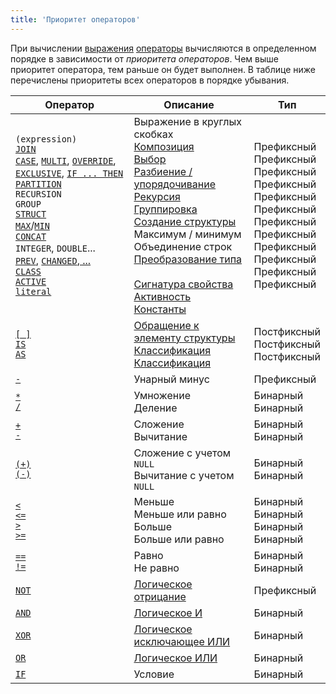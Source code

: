 ```yaml
---
title: 'Приоритет операторов'
---
```


При вычислении [выражения](Expression.md) [операторы](Operators.md) вычисляются в определенном порядке в зависимости от *приоритета операторов*. Чем выше приоритет оператора, тем раньше он будет выполнен. В таблице ниже перечислены приоритеты всех операторов в порядке убывания.

|Оператор|Описание|Тип|
|---|---|---|
|`(expression)`<br/>[`JOIN`](JOIN_operator.md)<br/>[`CASE`](CASE_operator.md), [`MULTI`](MULTI_operator.md), [`OVERRIDE`](OVERRIDE_operator.md), [`EXCLUSIVE`](EXCLUSIVE_operator.md), [`IF ... THEN`](IF_..._THEN_operator.md)<br/>[`PARTITION`](PARTITION_operator.md)<br/>`RECURSION`<br/>`GROUP`<br/>[`STRUCT`](STRUCT_operator.md)<br/>[`MAX`](MAX_operator.md)/[`MIN`](MIN_operator.md)<br/>[`CONCAT`](CONCAT_operator.md)<br/>`INTEGER`, `DOUBLE`...<br/>[`PREV`](PREV_operator.md), [`CHANGED`, ...](Change_operators.md)<br/>[`CLASS`](Property_signature_CLASS_.md)<br/>[`ACTIVE`](ACTIVE_TAB_operator.md)<br/>[`literal`](Literals.md)|Выражение в круглых скобках<br/>[Композиция](Composition_JOIN_.md)<br/>[Выбор](Selection_CASE_IF_MULTI_OVERRIDE_EXCLUSIVE_.md)<br/>[Разбиение / упорядочивание](Partitioning_sorting_PARTITION_..._ORDER_.md)<br/>[Рекурсия](Recursion_RECURSION_.md)<br/>[Группировка](Grouping_GROUP_.md)<br/>[Создание структуры](Structure_operations_STRUCT_.md)<br/>Максимум / минимум<br/>Объединение строк<br/>[Преобразование типа](Type_conversion.md)<br/> <br/>[Сигнатура свойства](Property_signature_CLASS_.md)<br/>[Активность](Activity_ACTIVE_.md)<br/> [Константы](Constant.md)| <br/>Префиксный<br/>Префиксный<br/>Префиксный<br/>Префиксный<br/>Префиксный<br/>Префиксный<br/>Префиксный<br/>Префиксный<br/>Префиксный<br/>Префиксный<br/>Префиксный<br/>Префиксный<br/><br/>|
|[`[ ]`](Operator_.md)<br/>[`IS`](IS_AS_operators.md)<br/>[`AS`](IS_AS_operators.md)|[Обращение к элементу структуры](Structure_operations_STRUCT_.md)<br/>[Классификация](Classification_IS_AS_.md)<br/>[Классификация](Classification_IS_AS_.md)|Постфиксный<br/>Постфиксный<br/>Постфиксный|
|[`-`](Arithmetic_operators.md)|Унарный минус|Префиксный|
|[`*`](Arithmetic_operators.md)<br/>[`/`](Arithmetic_operators.md)|Умножение<br/>Деление|Бинарный<br/>Бинарный|
|[`+`](Arithmetic_operators.md)<br/>[`-`](Arithmetic_operators.md)|Сложение<br/>Вычитание|Бинарный<br/>Бинарный|
|[`(+)`](Arithmetic_operators.md)<br/>[`(-)`](Arithmetic_operators.md)|Сложение с учетом `NULL`<br/>Вычитание с учетом `NULL`|Бинарный<br/>Бинарный|
|[`<`](Comparison_operators.md)<br/>[`<=`](Comparison_operators.md)<br/>[`>`](Comparison_operators.md)<br/>[`>=`](Comparison_operators.md)|Меньше<br/>Меньше или равно<br/>Больше<br/>Больше или равно|Бинарный<br/>Бинарный<br/>Бинарный<br/>Бинарный|
|[`==`](Comparison_operators.md)<br/>[`!=`](Comparison_operators.md)|Равно<br/>Не равно|Бинарный<br/>Бинарный|
|[`NOT`](AND_OR_NOT_XOR_operators.md)|[Логическое отрицание](Logical_operators_AND_OR_NOT_XOR_.md)|Префиксный|
|[`AND`](AND_OR_NOT_XOR_operators.md)|[Логическое И](Logical_operators_AND_OR_NOT_XOR_.md)|Бинарный|
|[`XOR`](AND_OR_NOT_XOR_operators.md)|[Логическое исключающее ИЛИ](Logical_operators_AND_OR_NOT_XOR_.md)|Бинарный|
|[`OR`](AND_OR_NOT_XOR_operators.md)|[Логическое ИЛИ](Logical_operators_AND_OR_NOT_XOR_.md)|Бинарный|
|[`IF`](IF_operator.md)|Условие|Бинарный|
